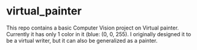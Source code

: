 # virtual_painter
This repo contains a basic Computer Vision project on Virtual painter. Currently it has only 1 color in it (blue: (0, 0, 255). I originally designed it to be a virtual writer, but it can also be generalized as a painter.

